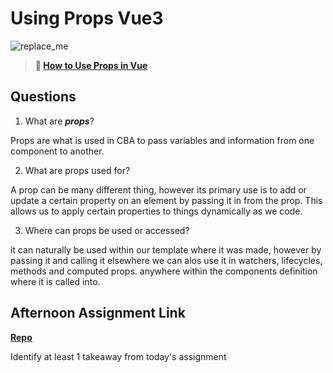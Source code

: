 # Using Props Vue3

![replace_me](https://codeworks.blob.core.windows.net/public/assets/img/illustrations/placeholder.svg)

> **📖 [How to Use Props in Vue](https://codeworksacademy.com/fs-student-guide/resources/wk6/02-Props)**

## Questions

1. What are ***props***?

Props are what is used in CBA to pass variables and information from one component to another. 

2. What are props used for?

A prop can be many different thing, however its primary use is to add or update a certain property on an element by passing it in from the prop. This allows us to apply certain properties to things dynamically as we code. 

3. Where can props be used or accessed?

it can naturally be used within our template where it was made, however by passing it and calling it elsewhere we can alos use it in watchers, lifecycles, methods and computed props. anywhere within the components definition where it is called into. 

## Afternoon Assignment Link

**[Repo](https://github.com/IsaacDuff/giftedVue)**

Identify at least 1 takeaway from today's assignment
